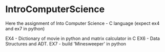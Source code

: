 # IntroComputerScience

Here the assignment of Into Computer Science - C language (expect ex4 and ex7 in python)

EX4 - Dictionary of movie in python and matrix calculator in C
EX6 - Data Structures and ADT.
EX7 - build 'Minesweeper' in python
